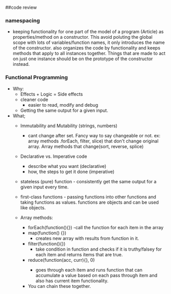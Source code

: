 ##code review
### namespacing
- keeping functionality for one part of the model of a program (Article) as properties/method on a constructor. This avoid poluting the global scope with lots of variables/function names, it only introduces the name of the constructor. also organizes the code by functionality and keeps methods that apply to all instances together. Things that are made to act on just one instance should be on the prototype of the constructor instead. 

### Functional Programming
- Why:
  - Effects + Logic = Side effects
  - cleaner code
    - easier to read, modify and debug
  - Getting the same output for a given input. 
- What;
  - Immutability and Mutability (strings, numbers)
    - cant change after set. Fancy way to say changeable or not. ex: array methods .forEach, filter, slice) that don't change original array. Array methods that change(sort, reverse, splice)
  - Declarative vs. Imperative code
    - describe what you want (declarative)
    - how, the steps to get it done (imperative)
  - stateless (pure) function - consistently get the same output for a given input every time.
  - first-class functions - passing functions into other functions and taking functions as values. functions are objects and can be used like objects.
  
  - Array methods:
    - forEach(function(<each item in array>){})
      -call the function for each item in the array
    - map(function() {})
      - creates new array with results from function in it.
    - filter(function(){})
      - take condition in function and checks if it is truthy/falsey for each item and returns items that are true.
    - reduce(function(acc<value that gets changed with every pass through new item>, curr<current item>){}, 0<starting value of accumulator>)
      - goes through each item and runs function that can accumulate a value based on each pass through item and also has current item functionality.
    - You can chain these together.
    